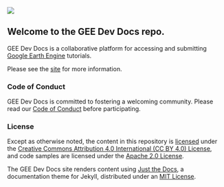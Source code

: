 <img src='https://gee-community.github.io/GEE-Dev-Docs/assets/images/gee-dev-docs-logo.svg'>


## Welcome to the GEE Dev Docs repo. 

GEE Dev Docs is a collaborative platform for accessing and submitting [Google Earth Engine](https://earthengine.google.com/) tutorials.

Please see the [site](https://gee-community.github.io/GEE-Dev-Docs/) for more information.


### Code of Conduct

GEE Dev Docs is committed to fostering a welcoming community.
Please read our [Code of Conduct](https://gee-community.github.io/GEE-Dev-Docs/terms/code-of-conduct.html) 
before participating.

### License

Except as otherwise noted, the content in this repository is [licensed](https://gee-community.github.io/GEE-Dev-Docs/terms/gee-dev-docs-license.html) under the
[Creative Commons Attribution 4.0 International (CC BY 4.0) License](https://creativecommons.org/licenses/by/4.0/), and
code samples are licensed under the [Apache 2.0 License](http://www.apache.org/licenses/LICENSE-2.0).

The GEE Dev Docs site renders content using [Just the Docs](https://github.com/pmarsceill/just-the-docs), 
a documentation theme for Jekyll, distributed under an [MIT License](https://gee-community.github.io/GEE-Dev-Docs/terms/just-the-docs-license.html). 
